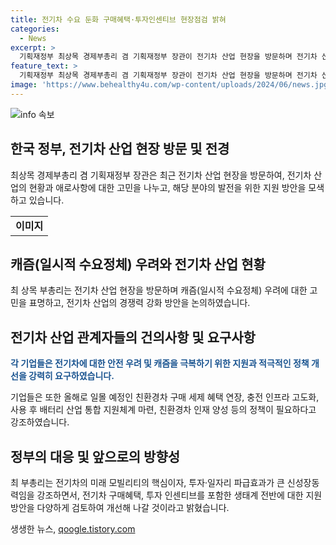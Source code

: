 ```yaml
---
title: 전기차 수요 둔화 구매혜택·투자인센티브 현장점검 밝혀
categories:
  - News
excerpt: >
  기획재정부 최상목 경제부총리 겸 기획재정부 장관이 전기차 산업 현장을 방문하며 전기차 산업의 애로와 건의를 청취했습니다. 친환경차 구매 세제 혜택 연장, 충전 인프라 고도화, 사용 후 배터리 산업 통합 지원체계 등을 강조하며, 전기차 산업의 중요성과 시장 둔화에 대한 고민을 언급했습니다. 더불어 전기차 생태계 전반에 대한 다양한 지원 방안을 검토하고 개선할 것이라고 밝혔습니다.
feature_text: >
  기획재정부 최상목 경제부총리 겸 기획재정부 장관이 전기차 산업 현장을 방문하며 전기차 산업의 애로와 건의를 청취했습니다. 친환경차 구매 세제 혜택 연장, 충전 인프라 고도화, 사용 후 배터리 산업 통합 지원체계 등을 강조하며, 전기차 산업의 중요성과 시장 둔화에 대한 고민을 언급했습니다. 더불어 전기차 생태계 전반에 대한 다양한 지원 방안을 검토하고 개선할 것이라고 밝혔습니다.
image: 'https://www.behealthy4u.com/wp-content/uploads/2024/06/news.jpg'
---
```


<p><img src="https://www.behealthy4u.com/wp-content/uploads/2024/06/news.jpg" alt="info 속보" /></p>

<h2 data-ke-size="size26">한국 정부, 전기차 산업 현장 방문 및 전경</h2>

<p data-ke-size="size16">최상목 경제부총리 겸 기획재정부 장관은 최근 전기차 산업 현장을 방문하여, 전기차 산업의 현황과 애로사항에 대한 고민을 나누고, 해당 분야의 발전을 위한 지원 방안을 모색하고 있습니다.</p>

<table>
    <tbody>
        <tr>
            <td style="text-align: center; height: 17px;"><b>이미지</b></td>
        </tr>
    </tbody>
</table>

<h2 data-ke-size="size26">캐즘(일시적 수요정체) 우려와 전기차 산업 현황</h2>

<p data-ke-size="size16">최 상목 부총리는 전기차 산업 현장을 방문하며 캐즘(일시적 수요정체) 우려에 대한 고민을 표명하고, 전기차 산업의 경쟁력 강화 방안을 논의하였습니다.</p>

<h2 data-ke-size="size26">전기차 산업 관계자들의 건의사항 및 요구사항</h2>

<p data-ke-size="size16"><b><span style="color: #1a5490;">각 기업들은 전기차에 대한 안전 우려 및 캐즘을 극복하기 위한 지원과 적극적인 정책 개선을 강력히 요구하였습니다.</span></b></p>

<p data-ke-size="size16">기업들은 또한 올해로 일몰 예정인 친환경차 구매 세제 혜택 연장, 충전 인프라 고도화, 사용 후 배터리 산업 통합 지원체계 마련, 친환경차 인재 양성 등의 정책이 필요하다고 강조하였습니다.</p>

<h2 data-ke-size="size26">정부의 대응 및 앞으로의 방향성</h2>

<p data-ke-size="size16">최 부총리는 전기차의 미래 모빌리티의 핵심이자, 투자·일자리 파급효과가 큰 신성장동력임을 강조하면서, 전기차 구매혜택, 투자 인센티브를 포함한 생태계 전반에 대한 지원방안을 다양하게 검토하여 개선해 나갈 것이라고 밝혔습니다.</p>
생생한 뉴스, <a href="https://qoogle.tistory.com" rel="dofollow">qoogle.tistory.com</a>


